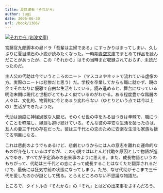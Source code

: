 ```yaml
---
title: 夏目漱石『それから』
author: sugi
date: 2006-06-30
url: /book/1386/
---
```

<a href="http://www.amazon.co.jp/exec/obidos/ASIN/4003101073/chezsugi-22/ref=nosim/" name="amazletlink" target="_blank"><img src="http://i1.wp.com/ec2.images-amazon.com/images/I/51A621MNWWL.SL160.jpg?w=660" alt="それから (岩波文庫)" class="alignleft" data-recalc-dims="1" /></a>

宮藤官九郎脚本の昼ドラ「吾輩は主婦である」にすっかりはまってしまい、久しぶりに夏目漱石の小説が読みたくなった。一時期[青空文庫][1]でまとめて作品を読んだことがあったが、この『それから』はその当時まだ収録されておらず、未読だったのだ。

主人公の代助は今でいうところのニート（マスコミやネットで流れている虚像の方。実際のニートは悲惨だと思う）だ。学校を卒業してからも職に就かず、親の金でそれなりに優雅で自由な生活をしている。読み進めると、舞台になっている明治末期は現代と世相がとてもよく似ているのがわかる。ある程度豊かな階層の人々は、文化的、物質的に今とあまり変わらない（ゆとりという点では今以上の）生活ができたようだ。

代助は過度に神経過敏な人間だ。そのくせ世の中をみる目つきは辛辣で、職につくことを軽蔑し、縁談も避け続けている。そんな彼の平安な生活を破ったのは、友人の妻三千代の存在だった。彼は三千代との恋のために安楽な生活も家族も捨てる羽目になる。

これは悲劇のようでもあるけど、悲劇というからには人の意志を離れた運命的なものが介在しているはずだが、この小説ではほとんど代助を原因として物語が進んでゆき、すべてが予定済みの出来事のように思える。また、成長物語というのもちがって、代助は三千代との恋によって成長することはなくただ翻弄されるだけで、最後には狂気寸前の状態になってしまう。ただ、なぜ代助がそこまで三千代を愛したのかが謎として残る。とらえどころのない不思議な物語だ。

ところで、タイトルの『それから』の「それ」とはどの出来事をさすんだろう。


 [1]: http://www.aozora.gr.jp/
